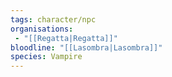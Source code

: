 ```yaml
---
tags: character/npc
organisations:
 - "[[Regatta|Regatta]]"
bloodline: "[[Lasombra|Lasombra]]"
species: Vampire
---
```


